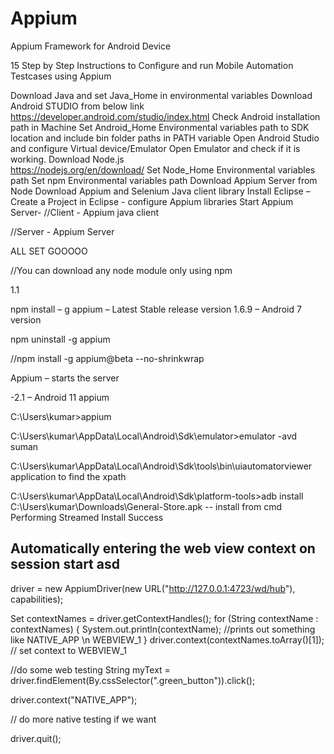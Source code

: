 # Appium
Appium Framework for Android Device

15 Step by Step Instructions to Configure and run Mobile Automation Testcases using Appium

Download Java and set Java_Home in environmental variables
Download Android STUDIO from below link
https://developer.android.com/studio/index.html
Check Android installation path in Machine
Set Android_Home Environmental variables path to SDK location and include bin folder paths in PATH variable
Open Android Studio and configure Virtual device/Emulator
Open Emulator and check if it is working.
Download Node.js                                                                                                                        
https://nodejs.org/en/download/
Set Node_Home Environmental variables path
Set npm Environmental variables path
Download Appium Server from Node
Download Appium and Selenium Java client library
Install Eclipse – Create a Project in Eclipse - configure Appium libraries
Start Appium Server-
//Client  - Appium java  client

//Server  - Appium Server

ALL SET GOOOOO

//You can download any node module only using npm

1.1

npm install – g appium –  Latest Stable release version 1.6.9 – Android 7 version

npm uninstall -g appium

//npm install -g appium@beta --no-shrinkwrap

Appium – starts the server



-2.1 – Android 11
appium

C:\Users\kumar>appium

C:\Users\kumar\AppData\Local\Android\Sdk\emulator>emulator -avd suman

C:\Users\kumar\AppData\Local\Android\Sdk\tools\bin\uiautomatorviewer   application to find the xpath

C:\Users\kumar\AppData\Local\Android\Sdk\platform-tools>adb install C:\Users\kumar\Downloads\General-Store.apk  -- install from cmd
Performing Streamed Install
Success


Automatically entering the web view context on session start
asd
----------------------------------------------------------------
driver = new AppiumDriver(new URL("http://127.0.0.1:4723/wd/hub"), capabilities);

Set<String> contextNames = driver.getContextHandles();
for (String contextName : contextNames) {
    System.out.println(contextName); //prints out something like NATIVE_APP \n WEBVIEW_1
}
driver.context(contextNames.toArray()[1]); // set context to WEBVIEW_1

//do some web testing
String myText = driver.findElement(By.cssSelector(".green_button")).click();

driver.context("NATIVE_APP");

// do more native testing if we want

driver.quit();

